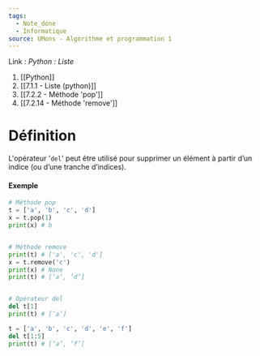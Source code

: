 ```yaml
---
tags:
  - Note_done
  - Informatique
source: UMons - Algorithme et programmation 1
---
```


Link : 
_Python : Liste_
1. [[Python]]
2. [[7.1.1 - Liste (python)]]
3. [[7.2.2 - Méthode 'pop']]
4. [[7.2.14 - Méthode 'remove']]

# Définition
L'opérateur '`del`' peut être utilisé pour supprimer un élément à partir d’un indice (ou d’une tranche d’indices).

#### Exemple 
```PYTHON
# Méthode pop
t = ['a', 'b', 'c', 'd'] 
x = t.pop(1) 
print(x) # b


# Méthode remove
print(t) # ['a', 'c', 'd'] 
x = t.remove('c') 
print(x) # None
print(t) # [’a’, ’d’]


# Opérateur del
del t[1] 
print(t) # [’a’]

t = ['a', 'b', 'c', 'd', 'e', 'f'] 
del t[1:5] 
print(t) # [’a’, ’f’]
```